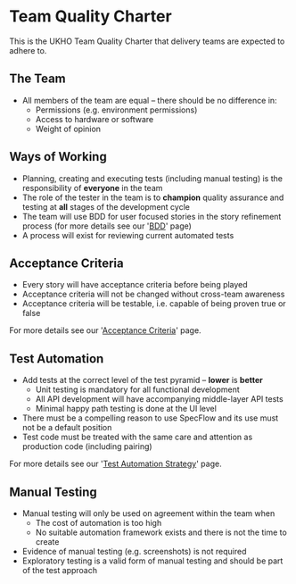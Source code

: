 # Team Quality Charter
This is the UKHO Team Quality Charter that delivery teams are expected to adhere to. 

## The Team

 - All members of the team are equal – there should be no difference in:   
	 - Permissions (e.g. environment permissions)
	 - Access to hardware or software
	 - Weight of opinion
	 
## Ways of Working
 
 - Planning, creating and executing tests (including manual testing) is the responsibility of **everyone** in the team
 - The role of the tester in the team is to **champion** quality assurance and testing at **all** stages of the development cycle
 - The team will use BDD for user focused stories in the story refinement process (for more details see our '[BDD](bdd.md)' page)
 - A process will exist for reviewing current automated tests

## Acceptance Criteria

 - Every story will have acceptance criteria before being played
 - Acceptance criteria will not be changed without cross-team awareness
 - Acceptance criteria will be testable, i.e. capable of being proven true or false

For more details see our '[Acceptance Criteria](acceptance-criteria.md)' page.

## Test Automation

 - Add tests at the correct level of the test pyramid – **lower** is **better**
 	- Unit testing is mandatory for all functional development
 	- All API development will have accompanying middle-layer API tests
 	- Minimal happy path testing is done at the UI level
 - There must be a compelling reason to use SpecFlow and its use must not be a default position
 - Test code must be treated with the same care and attention as production code (including pairing)
 
For more details see our '[Test Automation Strategy](test-automation-strategy.md)' page.

## Manual Testing
 
 - Manual testing will only be used on agreement within the team when
	 - The cost of automation is too high
	 - No suitable automation framework exists and there is not the time to create
 - Evidence of manual testing (e.g. screenshots) is not required
 - Exploratory testing is a valid form of manual testing and should be part of the test approach
